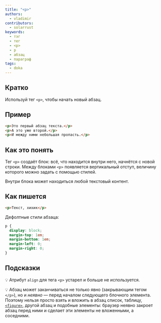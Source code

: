 ```yaml
---
title: "<p>"
authors:
  - vladimir
contributors:
  - solarrust
keywords:
  - тэг
  - тег
  - <p>
  - p
  - абзац
  - параграф
tags:
  - doka
---
```


## Кратко

Используй тег `<p>`, чтобы начать новый абзац.

## Пример

```html
<p>Это первый абзац текста.</p>
<p>А это уже второй.</p>
<p>И между ними небольшая пропасть.</p>
```

## Как это понять

Тег `<p>` создаёт блок: всё, что находится внутри него, начнётся с новой строки. Между блоками `<p>` появляется вертикальный отступ, величину которого можно задать с помощью стилей.

Внутри блока может находиться любой текстовый контент.

## Как пишется

```html
<p>Текст, хихик</p>
```

Дефолтные стили абзаца:

```css
p {
  display: block;
  margin-top: 1em;
  margin-bottom: 1em;
  margin-left: 0;
  margin-right: 0;
}
```

## Подсказки

💡 Атрибут `align` для тега `<p>` устарел и больше не используется.

💡 Абзац может заканчиваться не только явно (закрывающим тегом `</p>`), но и _неявно_ — перед началом следующего блочного элемента. Поэтому нельзя просто взять и вложить в абзац список, таблицу, [`<figure>`](/html/figure-figcaption), другой абзац и подобные элементы: браузер неявно закроет абзац перед ними и сделает эти элементы не вложенными, а соседними.
